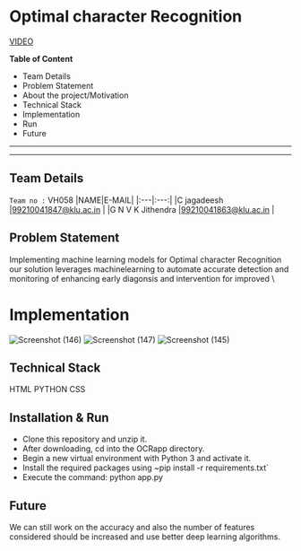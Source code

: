 # Optimal character Recognition
[VIDEO](https://www.canva.com/design/DAF_wmqBIZE/bFDq7_o5HxilOtPpa66DmQ/edit?utm_content=DAF_wmqBIZE&utm_campaign=designshare&utm_medium=link2&utm_source=sharebutton)  

**Table of Content**
  - Team Details
  - Problem Statement
  - About the project/Motivation
  - Technical Stack
  - Implementation
  - Run
  - Future
---
---

## Team Details  

`Team no :` VH058
|NAME|E-MAIL|
|:---|:---:|
|C jagadeesh |99210041847@klu.ac.in |
|G N V K Jithendra |99210041863@klu.ac.in |


## Problem Statement  
Implementing machine learning models for Optimal character Recognition our solution leverages machinelearning to automate accurate detection and monitoring of enhancing early diagonsis and intervention for improved  \

# Implementation

![Screenshot (146)](https://github.com/carguyjagadeesh/OCR/assets/157731632/0f675525-5f6d-4ba4-9f7b-a212810ed9a5)
![Screenshot (147)](https://github.com/carguyjagadeesh/OCR/assets/157731632/ff53d696-debe-4806-ab64-062209494fe9)
![Screenshot (145)](https://github.com/carguyjagadeesh/OCR/assets/157731632/77dcf50b-a9c8-4995-8e56-853faf837822)

## Technical Stack  
HTML
PYTHON
CSS

## Installation & Run
+ Clone this repository and unzip it.
+ After downloading, cd into the OCRapp directory.
+ Begin a new virtual environment with Python 3 and activate it.
+ Install the required packages using ~pip install -r requirements.txt`
+ Execute the command: python app.py

## Future
We can still work on the accuracy and also the number of features considered should be increased and use better deep learning algorithms.

